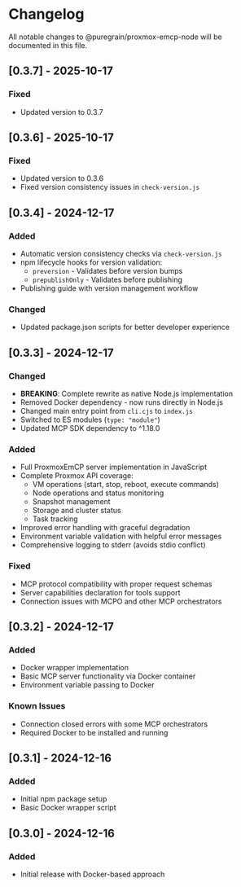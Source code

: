 # Changelog

All notable changes to @puregrain/proxmox-emcp-node will be documented in this file.

## [0.3.7] - 2025-10-17

### Fixed

- Updated version to 0.3.7

## [0.3.6] - 2025-10-17

### Fixed

- Updated version to 0.3.6
- Fixed version consistency issues in `check-version.js`

## [0.3.4] - 2024-12-17

### Added

- Automatic version consistency checks via `check-version.js`
- npm lifecycle hooks for version validation:
  - `preversion` - Validates before version bumps
  - `prepublishOnly` - Validates before publishing
- Publishing guide with version management workflow

### Changed

- Updated package.json scripts for better developer experience

## [0.3.3] - 2024-12-17

### Changed

- **BREAKING**: Complete rewrite as native Node.js implementation
- Removed Docker dependency - now runs directly in Node.js
- Changed main entry point from `cli.cjs` to `index.js`
- Switched to ES modules (`type: "module"`)
- Updated MCP SDK dependency to ^1.18.0

### Added

- Full ProxmoxEmCP server implementation in JavaScript
- Complete Proxmox API coverage:
  - VM operations (start, stop, reboot, execute commands)
  - Node operations and status monitoring
  - Snapshot management
  - Storage and cluster status
  - Task tracking
- Improved error handling with graceful degradation
- Environment variable validation with helpful error messages
- Comprehensive logging to stderr (avoids stdio conflict)

### Fixed

- MCP protocol compatibility with proper request schemas
- Server capabilities declaration for tools support
- Connection issues with MCPO and other MCP orchestrators

## [0.3.2] - 2024-12-17

### Added

- Docker wrapper implementation
- Basic MCP server functionality via Docker container
- Environment variable passing to Docker

### Known Issues

- Connection closed errors with some MCP orchestrators
- Required Docker to be installed and running

## [0.3.1] - 2024-12-16

### Added

- Initial npm package setup
- Basic Docker wrapper script

## [0.3.0] - 2024-12-16

### Added

- Initial release with Docker-based approach
